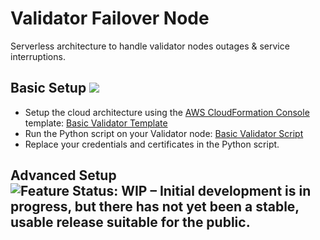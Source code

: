 # Validator Failover Node

Serverless architecture to handle validator nodes outages & service interruptions.

## Basic Setup ![](https://img.shields.io/badge/Feature-ACTIVE-green.svg)
* Setup the cloud architecture using the [AWS CloudFormation Console](https://console.aws.amazon.com/cloudformation/) template: [Basic Validator Template](bkpnode/basic/BasicServerlessValidator.yml)
* Run the Python script on your Validator node: [Basic Validator Script](bkpnode/basic/BasicValidatorNode.py)
* Replace your credentials and certificates in the Python script.

## Advanced Setup ![Feature Status: WIP – Initial development is in progress, but there has not yet been a stable, usable release suitable for the public.](https://img.shields.io/badge/Feature-WIP-yellow.svg)
